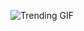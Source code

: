 
<!-- GIF_SECTION -->
![Trending GIF](https://media3.giphy.com/media/v1.Y2lkPThiYjIxNzcyeGVjbTI0YXZnbGU5aDR1cHhyY3JpMzdmaXlzb3NoNG5mZXk5OHdxMCZlcD12MV9naWZzX3NlYXJjaCZjdD1n/l3q2zbskZp2j8wniE/giphy.gif)
<!-- END_GIF_SECTION -->
